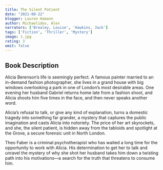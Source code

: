 ```yaml
---
title: The Silent Patient 
date: "2021-08-22"
blogger: Lauren Hamann
author: Michaelides, Alex
narrators: ['Brealey, Louise', 'Hawkins, Jack']
tags: ['Fiction', 'Thriller', 'Mystery']
image: 1.jpg
rating: 3
omit: false
---
```



## Book Description

Alicia Berenson’s life is seemingly perfect. A famous painter married to an in-demand fashion photographer, she lives in a grand house with big windows overlooking a park in one of London’s most desirable areas. One evening her husband Gabriel returns home late from a fashion shoot, and Alicia shoots him five times in the face, and then never speaks another word.

Alicia’s refusal to talk, or give any kind of explanation, turns a domestic tragedy into something far grander, a mystery that captures the public imagination and casts Alicia into notoriety. The price of her art skyrockets, and she, the silent patient, is hidden away from the tabloids and spotlight at the Grove, a secure forensic unit in North London.

Theo Faber is a criminal psychotherapist who has waited a long time for the opportunity to work with Alicia. His determination to get her to talk and unravel the mystery of why she shot her husband takes him down a twisting path into his motivations—a search for the truth that threatens to consume him.